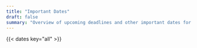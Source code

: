 ```yaml
---
title: "Important Dates"
draft: false
summary: "Overview of upcoming deadlines and other important dates for the CLEF2026 conference"
---
```


{{< dates key="all" >}}
